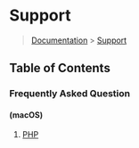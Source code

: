 # Support

> [Documentation](./../readme.md) > [Support](./readme.md)

## Table of Contents
### Frequently Asked Question

#### (macOS)
1. [PHP](php.md)
